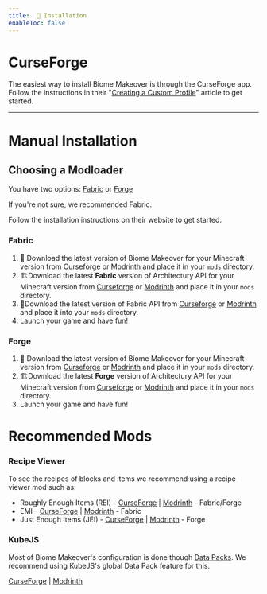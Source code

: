 ```yaml
---
title:  💽 Installation
enableToc: false
---
```


# CurseForge
The easiest way to install Biome Makeover is through the CurseForge app. Follow the instructions in their "[Creating a Custom Profile](https://support.curseforge.com/en/support/solutions/articles/9000196904-creating-a-custom-profile)" article to get started. 

---

# Manual Installation

## Choosing a Modloader

You have two options: [Fabric](https://fabricmc.net/use/installer/) or [Forge](https://minecraftforge.net)

If you're not sure, we recommended Fabric.

Follow the installation instructions on their website to get started.

### Fabric

1. 🌳 Download the latest version of Biome Makeover for your Minecraft version from [Curseforge](https://www.curseforge.com/minecraft/mc-mods/biome-makeover)  or [Modrinth](https://modrinth.com/mod/biome-makeover)  and place it in your `mods` directory.
2. 🏗️Download the latest **Fabric** version of Architectury API for your Minecraft version from [Curseforge](https://www.curseforge.com/minecraft/mc-mods/architectury-api) or [Modrinth](https://modrinth.com/mod/architectury-api) and place it in your `mods` directory.
3. 🧵Download the latest version of Fabric API from [Curseforge](https://www.curseforge.com/minecraft/mc-mods/fabric-api) or [Modrinth](https://modrinth.com/mod/fabric-api) and place it into your `mods` directory.
4. Launch your game and have fun!

### Forge

1. 🌳 Download the latest version of Biome Makeover for your Minecraft version from [Curseforge](https://www.curseforge.com/minecraft/mc-mods/biome-makeover-forge)  or [Modrinth](https://modrinth.com/mod/biome-makeover)  and place it in your `mods` directory.
2. 🏗️Download the latest **Forge** version of Architectury API for your Minecraft version from [Curseforge](https://www.curseforge.com/minecraft/mc-mods/architectury-api) or [Modrinth](https://modrinth.com/mod/architectury-api) and place it in your `mods` directory.
3. Launch your game and have fun!


# Recommended Mods

### Recipe Viewer  
To see the recipes of blocks and items we recommend using a recipe viewer mod such as:  

- Roughly Enough Items (REI)  - [CurseForge](https://www.curseforge.com/minecraft/mc-mods/roughly-enough-items) | [Modrinth](https://modrinth.com/mod/rei) - Fabric/Forge
- EMI - [CurseForge](https://www.curseforge.com/minecraft/mc-mods/emi) | [Modrinth](https://modrinth.com/mod/emi) - Fabric
- Just Enough Items (JEI) - [CurseForge](https://www.curseforge.com/minecraft/mc-mods/jei) | [Modrinth](https://modrinth.com/mod/jei) - Forge

### KubeJS  
Most of Biome Makeover's configuration is done though [Data Packs](notes/config/datapack).  We recommend using KubeJS's global Data Pack feature for this.

[CurseForge](https://www.curseforge.com/minecraft/mc-mods/kubejs) | [Modrinth](https://modrinth.com/mod/kubejs) 